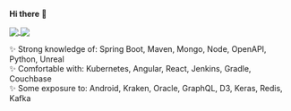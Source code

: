 **Hi there** 👋  

<a href="https://github.com/wanderrful">
  <img align="center" src="https://github-readme-stats.vercel.app/api?username=wanderrful&show_icons=true&theme=tokyonight" />
</a>
<a href="https://github.com/wanderrful">
  <img align="center" src="https://github-readme-stats.vercel.app/api/top-langs/?username=wanderrful&layout=compact&theme=tokyonight" />
</a>  

✨ Strong knowledge of: Spring Boot, Maven, Mongo, Node, OpenAPI, Python, Unreal  
✨ Comfortable with: Kubernetes, Angular, React, Jenkins, Gradle, Couchbase  
✨ Some exposure to: Android, Kraken, Oracle, GraphQL, D3, Keras, Redis, Kafka  
